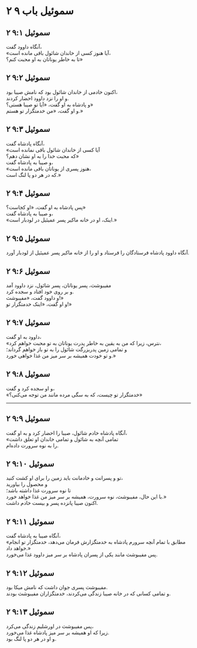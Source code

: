 # ۲ سموئیل باب ۹

## ۲ سموئیل ۹:۱

آنگاه داوود گفت،  
«آیا هنوز کسی از خاندان شائول باقی مانده است،  
تا به خاطر یوناتان به او محبت کنم؟»

## ۲ سموئیل ۹:۲

اکنون خادمی از خاندان شائول بود که نامش صیبا بود،  
و او را نزد داوود احضار کردند.  
و پادشاه به او گفت، «آیا تو صیبا هستی؟»  
و او گفت، «من خدمتگزار تو هستم.»

## ۲ سموئیل ۹:۳

آنگاه پادشاه گفت،  
«آیا کسی از خاندان شائول باقی نمانده است  
که محبت خدا را به او نشان دهم؟»  
و صیبا به پادشاه گفت،  
«هنوز پسری از یوناتان باقی مانده است،  
که در هر دو پا لنگ است.»

## ۲ سموئیل ۹:۴

پس پادشاه به او گفت، «او کجاست؟»  
و صیبا به پادشاه گفت،  
«اینک، او در خانه ماکیر پسر عمیئیل در لودبار است.»

## ۲ سموئیل ۹:۵

آنگاه داوود پادشاه فرستادگان را فرستاد و او را از خانه ماکیر پسر عمیئیل از لودبار آورد.

## ۲ سموئیل ۹:۶

مفیبوشث، پسر یوناتان، پسر شائول، نزد داوود آمد  
و بر روی خود افتاد و سجده کرد.  
و داوود گفت، «مفیبوشث!»  
و او گفت، «اینک خدمتگزار تو!»

## ۲ سموئیل ۹:۷

داوود به او گفت،  
«نترس، زیرا که من به یقین به خاطر پدرت یوناتان به تو محبت خواهم کرد،  
و تمامی زمین پدربزرگت شائول را به تو باز خواهم گرداند؛  
و تو خودت همیشه بر سر میز من غذا خواهی خورد.»

## ۲ سموئیل ۹:۸

و او سجده کرد و گفت،  
«خدمتگزار تو چیست، که به سگی مرده مانند من توجه می‌کنی؟»

---

## ۲ سموئیل ۹:۹

آنگاه پادشاه خادم شائول، صیبا را احضار کرد و به او گفت،  
«تمامی آنچه به شائول و تمامی خاندان او تعلق داشت  
را به نوه سرورت داده‌ام.

## ۲ سموئیل ۹:۱۰

تو و پسرانت و خادمانت باید زمین را برای او کشت کنید،  
و محصول را بیاورید  
تا نوه سرورت غذا داشته باشد؛  
با این حال، مفیبوشث، نوه سرورت، همیشه بر سر میز من غذا خواهد خورد.»  
اکنون صیبا پانزده پسر و بیست خادم داشت.

## ۲ سموئیل ۹:۱۱

آنگاه صیبا به پادشاه گفت،  
«مطابق با تمام آنچه سرورم پادشاه به خدمتگزارش فرمان می‌دهد، خدمتگزار تو انجام خواهد داد.»  
پس مفیبوشث مانند یکی از پسران پادشاه بر سر میز داوود غذا می‌خورد.

## ۲ سموئیل ۹:۱۲

مفیبوشث پسری جوان داشت که نامش میکا بود.  
و تمامی کسانی که در خانه صیبا زندگی می‌کردند، خدمتگزاران مفیبوشث بودند.

## ۲ سموئیل ۹:۱۳

پس مفیبوشث در اورشلیم زندگی می‌کرد،  
زیرا که او همیشه بر سر میز پادشاه غذا می‌خورد.  
و او در هر دو پا لنگ بود.
